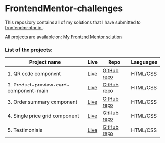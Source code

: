# FrontendMentor-challenges

This repository contains all of my solutions that I have submitted to [frontendmentor.io ](https://www.frontendmentor.io/).

All projects are available on: [My Frontend Mentor solution](https://macpio2186.github.io/FrontendMentor-challenges/index.html)

### List of the projects:

| Project name | Live | Repo | Languages |
| ------------ | ---- | ---- | --------- |
| 1. QR code component | [Live](https://macpio2186.github.io/FrontendMentor-challenges/qr-code-component-main/index.html) | [GitHub repo](https://github.com/macpio2186/FrontendMentor-challenges/tree/main/qr-code-component-main) | HTML/CSS |
| 2. Product-preview-card-component-main | [Live](https://macpio2186.github.io/FrontendMentor-challenges/product-preview-card-component-main/index.html) | [GitHub repo](https://github.com/macpio2186/FrontendMentor-challenges/tree/main/product-preview-card-component-main) | HTML/CSS |
| 3. Order summary component | [Live](https://macpio2186.github.io/FrontendMentor-challenges/order-summary-component-main/index.html) | [GitHub repo](https://github.com/macpio2186/FrontendMentor-challenges/tree/main/order-summary-component-main) | HTML/CSS |
| 4. Single price grid component | [Live](https://macpio2186.github.io/FrontendMentor-challenges/single-price-grid-component-master/index.html) | [GitHub repo](https://github.com/macpio2186/FrontendMentor-challenges/tree/main/single-price-grid-component-master) | HTML/CSS |
| 5. Testimonials | [Live](https://macpio2186.github.io/FrontendMentor-challenges/testimonials-grid-section-main/index.html) | [GitHub repo](https://github.com/macpio2186/FrontendMentor-challenges/tree/main/testimonials-grid-section-main) | HTML/CSS |